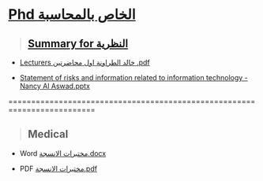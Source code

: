 


# [Phd  الخاص بالمحاسبة ](https://drive.google.com/drive/folders/1yQCTpWi9qxR2SuJENS50X5lNjsrJygct)

> ## [Summary for  النظرية]()

- [Lecturers خالد الطراونة  اول محاضرتين .pdf](https://github.com/nancyalaswad90/PHD-final-exam/files/13256334/Untitled.document.pdf) 



- [Statement of risks and information related to information technology - Nancy Al Aswad.pptx](https://github.com/nancyalaswad90/PHD-final-exam/files/14645885/Statement.of.risks.and.information.related.to.information.technology.-.Nancy.Al.Aswad.pptx)



=========================================================================

> ##  Medical

- Word  [مختبرات الانسجة.docx](https://github.com/nancyalaswad90/PHD-final-exam/files/14876442/default.docx)


- PDF [مختبرات الانسجة.pdf](https://github.com/nancyalaswad90/PHD-final-exam/files/14876443/default.pdf)

